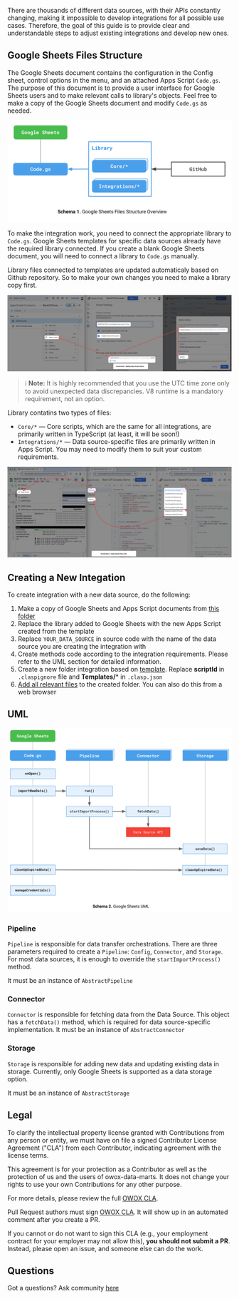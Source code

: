 There are thousands of different data sources, with their APIs constantly changing, making it impossible to develop integrations for all possible use cases.
Therefore, the goal of this guide is to provide clear and understandable steps to adjust existing integrations and develop new ones.

## Google Sheets Files Structure 
The Google Sheets document contains the configuration in the Config sheet, control options in the menu, and an attached Apps Script `Code.gs`. The purpose of this document is to provide a user interface for Google Sheets users and to make relevant calls to library's objects. Feel free to make a copy of the Google Sheets document and modify `Code.gs` as needed.

![Google Sheets Files Schema](res/google-sheets-files-structure.svg)

To make the integration work, you need to connect the appropriate library to `Code.gs`. Google Sheets templates for specific data sources already have the required library connected. If you create a blank Google Sheets document, you will need to connect a library to `Code.gs` manually.

Library files connected to templates are updated automaticaly based on Github repository. So to make your own changes you need to make a library copy first.

![Google Sheets Adding Apps Script Library](res/google-sheets-adding-apps-script-library.png)

> ℹ️ **Note:** It is highly recommended that you use the UTC time zone only to avoid unexpected data discrepancies. V8 runtime is a mandatory requirement, not an option.

Library contatins two types of files: 
- `Core/*` — Core scripts, which are the same for all integrations, are primarily written in TypeScript (at least, it will be soon!)
- `Integrations/*` — Data source-specific files are primarily written in Apps Script. You may need to modify them to suit your custom requirements.

![Google Sheets Files Schema](res/google-sheets-files-links.png)

## Creating a New Integation

To create integration with a new data source, do the following:
1. Make a copy of Google Sheets and Apps Script documents from [this folder](https://drive.google.com/drive/u/0/folders/1Yy2QOb0B6-DcKaowmjH3jxtdi8q2KtoU)
2. Replace the library added to Google Sheets with the new Apps Script created from the template
3. Replace `YOUR_DATA_SOURCE` in source code with the name of the data source you are creating the integration with
4. Create methods code according to the integration requirements. Please refer to the UML section for detailed information.
5. Create a new folder integration based on [template](../../tree/main/packages/connectors/src/Templates/PublicEndPoint). Replace **scriptId** in `.claspignore` file and **Templates/*** in `.clasp.json`
6. [Add all relevant files](https://docs.github.com/en/repositories/working-with-files/managing-files/adding-a-file-to-a-repository) to the created folder. You can also do this from a web browser
## UML
![Google Sheets UML](res/google-sheets-uml.svg)
### Pipeline
`Pipeline` is responsible for data transfer orchestrations. There are three parameters required to create a `Pipeline`: `Config`, `Connector`, and `Storage`.  
For most data sources, it is enough to override the `startImportProcess()` method.

It must be an instance of `AbstractPipeline`

### Connector
`Connector` is responsible for fetching data from the Data Source. This object has a `fetchData()` method, which is required for data source-specific implementation.
It must be an instance of `AbstractConnector`

### Storage
`Storage` is responsible for adding new data and updating existing data in storage. Currently, only Google Sheets is supported as a data storage option.

It must be an instance of `AbstractStorage`

## Legal
To clarify the intellectual property license granted with Contributions from any person or entity, we must have on file a signed Contributor License Agreement ("CLA") from each Contributor, indicating agreement with the license terms.

This agreement is for your protection as a Contributor as well as the protection of us and the users of owox-data-marts. It does not change your rights to use your own Contributions for any other purpose.

For more details, please review the full [OWOX CLA](https://cla-assistant.io/OWOX/js-data-connectors).

Pull Request authors must sign [OWOX CLA](https://cla-assistant.io/OWOX/js-data-connectors). It will show up in an automated comment after you create a PR.

If you cannot or do not want to sign this CLA (e.g., your employment contract for your employer may not allow this), **you should not submit a PR**. Instead, please open an issue, and someone else can do the work.

## Questions
Got a questions? Ask community [here](../../discussions/categories/q-a)
